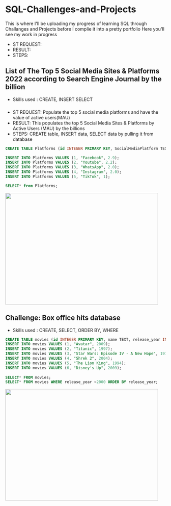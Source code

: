 # SQL-Challenges-and-Projects

This is where I'll be uploading my progress of learning SQL through Challanges and Projects before I complie it into a pretty portfolio
Here you'll see my work in progress
- ST REQUEST: 
- RESULT: 
- STEPS: 
###


## List of The Top 5 Social Media Sites & Platforms 2022 according to Search Engine Journal by the billion 
- Skills used : CREATE, INSERT SELECT
###
- ST REQUEST: Populate the top 5 social media platforms and have the value of active users(MAU) 
- RESULT: This populates the top 5 Social Media Sites & Platforms by Active Users (MAU) by the billions
- STEPS: CREATE table, INSERT data, SELECT data by pulling it from database
```sql
CREATE TABLE Platforms (id INTEGER PRIMARY KEY, SocialMediaPlatform TEXT, ActiveUserMAU INTEGER);

INSERT INTO Platforms VALUES (1, "Facebook", 2.9);
INSERT INTO Platforms VALUES (2, "Youtube", 2.2);
INSERT INTO Platforms VALUES (3, "WhatsApp", 2.0);
INSERT INTO Platforms VALUES (4, "Instagram", 2.0);
INSERT INTO Platforms VALUES (5, "TikTok", 1);

SELECT* from Platforms;

```
<img src="https://user-images.githubusercontent.com/104226368/202838274-1a53d43a-74fe-4216-b906-1023028422f3.png" width="480" height="350">


## Challenge: Box office hits database
- Skills used : CREATE, SELECT, ORDER BY, WHERE

```sql
CREATE TABLE movies (id INTEGER PRIMARY KEY, name TEXT, release_year INTEGER);
INSERT INTO movies VALUES (1, "Avatar", 2009);
INSERT INTO movies VALUES (2, "Titanic", 1997);
INSERT INTO movies VALUES (3, "Star Wars: Episode IV - A New Hope", 1977);
INSERT INTO movies VALUES (4, "Shrek 2", 2004);
INSERT INTO movies VALUES (5, "The Lion King", 1994);
INSERT INTO movies VALUES (6, "Disney's Up", 2009);
 
SELECT* FROM movies;
SELECT* FROM movies WHERE release_year >2000 ORDER BY release_year;
```
<img src="https://user-images.githubusercontent.com/104226368/202881078-19ea320a-aa35-44b7-be04-2210483b97d8.png" width="480" height="350">
